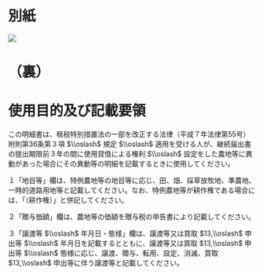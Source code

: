 # 別紙

![](https://www.nta.go.jp/tmp/4e94c59d-d9df-4663-bef9-7b1eaa79b001/images/1b0c62a755fb5ec9f38e99a309403f211329bddd6897fc280b607a5db32b0a9f.jpg)

# （裏）

# 使用目的及び記載要領

この明細書は、租税特別措置法の一部を改正する法律（平成７年法律第55号）附則第36条第３項 $\\oslash$ 規定 $\\oslash$ 適用を受ける人が、継続届出書の提出期限前３年の間に使用貸借による権利 $\\oslash$ 設定をした農地等に異動があった場合にその異動等の明細を記載するときに使用してください。

１「地目等」欄は、特例農地等の地目等に応じ、田、畑、採草放牧地、準農地、一時的道路用地等と記載してください。なお、特例農地等が耕作権である場合には、「（耕作権）」と併記してください。

２「贈与価額」欄は、農地等の価額を贈与税の申告書により記載してください。

３「譲渡等 $\\oslash$ 年月日・態様」欄は、譲渡等又は買取 $13,\\oslash$ 申出等 $\\oslash$ 年月日を記載するとともに、譲渡等又は買取 $13,\\oslash$ 申出等 $\\oslash$ 態様に応じ、譲渡、贈与、転用、設定、消滅、買取 $13,\\oslash$ 申出等に伴う譲渡等と記載してください。